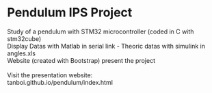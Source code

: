 # Pendulum IPS Project

Study of a pendulum with STM32 microcontroller (coded in C with stm32cube)
<br/>Display Datas with Matlab in serial link - Theoric datas with simulink in angles.xls
<br/>Website (created with Bootstrap) present the project
<br/><br/>
Visit the presentation website:<br/>
tanboi.github.io/pendulum/index.html
